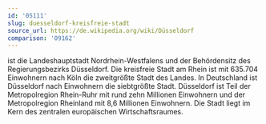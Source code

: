 ```yaml
---
id: '05111'
slug: duesseldorf-kreisfreie-stadt
source_url: https://de.wikipedia.org/wiki/Düsseldorf
comparison: '09162'
---
```


ist die Landeshauptstadt Nordrhein-Westfalens und der Behördensitz des Regierungsbezirks Düsseldorf. Die kreisfreie Stadt am Rhein ist mit 635.704 Einwohnern nach Köln die zweitgrößte Stadt des Landes. In Deutschland ist Düsseldorf nach Einwohnern die siebtgrößte Stadt. Düsseldorf ist Teil der Metropolregion Rhein-Ruhr mit rund zehn Millionen Einwohnern und der Metropolregion Rheinland mit 8,6 Millionen Einwohnern. Die Stadt liegt im Kern des zentralen europäischen Wirtschaftsraumes.
